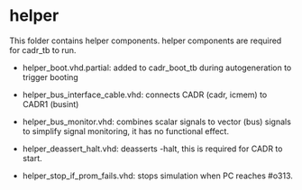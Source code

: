 
# helper

This folder contains helper components. helper components are required for cadr_tb to run. 

- helper_boot.vhd.partial: added to cadr_boot_tb during autogeneration to trigger booting

- helper_bus_interface_cable.vhd: connects CADR (cadr, icmem) to CADR1 (busint)

- helper_bus_monitor.vhd: combines scalar signals to vector (bus) signals to simplify signal monitoring, it has no functional effect.

- helper_deassert_halt.vhd: deasserts -halt, this is required for CADR to start.

- helper_stop_if_prom_fails.vhd: stops simulation when PC reaches #o313.